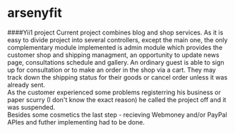 arsenyfit
=========
####Yii1 project
Current project combines blog and shop services. As it is easy to divide project into several controllers, except the main one, the only complementary module  implemented is admin module which provides the customer shop and shipping managment, an opportunity to update news page, consultations schedule and gallery. An ordinary guest is able to sign up for consultation or to make an order in the shop via a cart. They may track down the shipping status for their goods or cancel order unless it was already sent.<br/>
As the customer experienced some problems registerring his business or paper scurry (I don't know the exact reason) he called the project off and it was suspended. <br/>
Besides some cosmetics the last step - recieving Webmoney and/or PayPal APIes and futher implementing had to be done.
